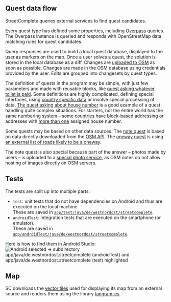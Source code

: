 ## Quest data flow

StreetComplete queries external services to find quest candidates.

Every quest type has defined some properties, including [Overpass](https://wiki.openstreetmap.org/wiki/Overpass_API) queries. The Overpass instance is queried and responds with OpenStreetMap data matching rules for quest candidates.

Query responses are used to build a local quest database, displayed to the user as markers on the map. Once a user solves a quest, the solution is stored in the local database as a diff. Changes are [uploaded to OSM](https://wiki.openstreetmap.org/wiki/API_v0.6) as soon as possible. Changes are made in the OSM database using credentials provided by the user. Edits are grouped into changesets by quest types.

The definition of quests in the program may be simple, with just few parameters and made with reusable blocks, like [quest asking whatever toilet is paid](https://github.com/westnordost/StreetComplete/blob/master/app/src/main/java/de/westnordost/streetcomplete/quests/toilets_fee/AddToiletsFee.kt). Some definitions are highly complicated, defining special interfaces, using [country specific data](https://github.com/westnordost/StreetComplete/tree/master/res/country_metadata) or involve special processing of data. [The quest asking about house number](https://github.com/westnordost/StreetComplete/tree/master/app/src/main/java/de/westnordost/streetcomplete/quests/housenumber) is a good example of a quest handling quite complex situations. For starters, not the entire world has the same numbering system – some countries have block-based addressing or addresses with [more than one](https://wiki.openstreetmap.org/wiki/Key:addr:conscriptionnumber) assigned house number.

Some quests may be based on other data sources. The [note quest](https://github.com/westnordost/StreetComplete/tree/master/app/src/main/java/de/westnordost/streetcomplete/quests/note_discussion) is based on data directly downloaded from the [OSM API](https://wiki.openstreetmap.org/wiki/API_v0.6#Map_Notes_API). The [oneway quest](https://github.com/westnordost/StreetComplete/tree/master/app/src/main/java/de/westnordost/streetcomplete/quests/oneway) is using [an external list of roads likely to be a oneway](https://github.com/ENT8R/oneway-data-api).

The note quest is also special because part of the answer – photos made by users – is uploaded to a [special photo service](https://github.com/exploide/sc-photo-service), as OSM notes do not allow hosting of images directly on OSM servers.

## Tests

The tests are split up into multiple parts:

* `test`: unit tests that do not have dependencies on Android and thus are executed on the local machine  
  These are saved in [`app/test/java/de/westnordost/streetcomplete`](https://github.com/westnordost/StreetComplete/tree/master/app/src/test/java/de/westnordost/streetcomplete).
* `androidTest`: integration tests that are executed on the smartphone (or emulator).  
  These are saved in [`app/androidTest/java/de/westnordost/streetcomplete`](https://github.com/westnordost/StreetComplete/tree/master/app/src/androidTest/java/de/westnordost/streetcomplete).

Here is how to find them in Android Studio:  
![Android selected -> subdirectory app/java/de.westnordost.streetcomplete (androidTest) and app/java/de.westnordost.streetcomplete (test) highlighted](https://user-images.githubusercontent.com/4661658/67514851-ce1fce00-f69d-11e9-8c23-01e4798e00ba.png)


## Map

SC downloads the [vector tiles](https://github.com/tilezen/vector-datasource) used for displaying its map from an external source and renders them using the library [tangram-es](https://github.com/tangrams/tangram-es).
